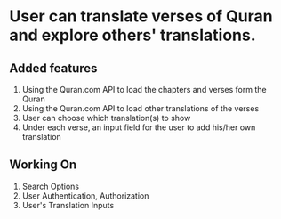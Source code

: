 <h1>User can translate verses of Quran and explore others' translations.</h1>

<h2>Added features</h3>

<ol>
<li>Using the Quran.com API to load the chapters and verses form the Quran</li>
<li>Using the Quran.com API to load other translations of the verses</li>
<li>User can choose which translation(s) to show</li>
<li>Under each verse, an input field for the user to add his/her own translation</li>
</ol>

<h2>Working On</h2>

<ol>
<li>Search Options</li>
<li>User Authentication, Authorization</li>
<li>User's Translation Inputs</li>
</ol>

